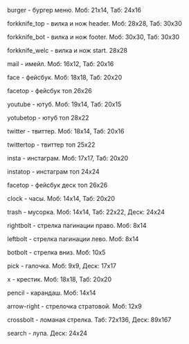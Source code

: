 burger - бургер меню. Моб: 21х14, Таб: 24х16

forkknife_top - вилка и нож header. Моб: 28х28, Таб: 30х30

forkknife_bot - вилка и нож footer. Моб: 30х30, Таб: 30х30

forkknife_welc - вилка и нож start. 28x28

mail - имейл. Моб: 16х12, Таб: 20х16

face - фейсбук. Моб: 18х18, Таб: 20х20

facetop - фейсбук топ 26х26

youtube - ютуб. Моб: 19х14, Таб: 20х15

yotubetop - ютуб топ 28х22

twitter - твиттер. Моб: 18х14, Таб: 20х16

twittertop - твиттер топ 25х22

insta - инстаграм. Моб: 17х17, Таб: 20х20

instatop - инстаграм топ 24х24

facetop - фейсбук деск топ 26х26

clock - часы. Моб: 14х14, Таб: 20х20

trash - мусорка. Моб: 14х14, Таб: 22х22, Деск: 24х24

rightbolt - стрелка пагинации право. Моб: 8х14

leftbolt - стрелка пагинации лево. Моб: 8х14

botbolt - стрелка вниз. Моб: 10х5

pick - галочка. Моб: 9х9, Деск: 17х17

х - крестик. Моб: 18х18, Таб: 20х20

pencil - карандаш. Моб: 14х14

arrow-right - стрелочка стратовой. Моб: 12х9

crossbolt - ломаная стрелка. Таб: 72х136, Деск: 89х167

search - лупа. Деск: 24х24
